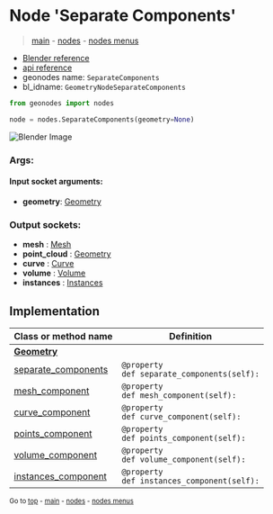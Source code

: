 # Node 'Separate Components'

> [main](../structure.md) - [nodes](nodes.md) - [nodes menus](nodes_menus.md)

- [Blender reference](https://docs.blender.org/manual/en/latest/modeling/geometry_nodes/geometry/separate_components.html)
- [api reference](https://docs.blender.org/api/current/bpy.types.GeometryNodeSeparateComponents.html)
- geonodes name: `SeparateComponents`
- bl_idname: `GeometryNodeSeparateComponents`

```python
from geonodes import nodes

node = nodes.SeparateComponents(geometry=None)
```

![Blender Image](https://docs.blender.org/manual/en/latest/_images/node-types_GeometryNodeSeparateComponents.webp)

### Args:

#### Input socket arguments:

- **geometry**: [Geometry](Geometry.md)

### Output sockets:

- **mesh** : [Mesh](Mesh.md)
- **point_cloud** : [Geometry](Geometry.md)
- **curve** : [Curve](Curve.md)
- **volume** : [Volume](Volume.md)
- **instances** : [Instances](Instances.md)

## Implementation

| Class or method name | Definition |
|----------------------|------------|
| **[Geometry](Geometry.md)** |
| [separate_components](Geometry.md#separate_components-property) | `@property`<br> `def separate_components(self):` |
| [mesh_component](Geometry.md#mesh_component-property) | `@property`<br> `def mesh_component(self):` |
| [curve_component](Geometry.md#curve_component-property) | `@property`<br> `def curve_component(self):` |
| [points_component](Geometry.md#points_component-property) | `@property`<br> `def points_component(self):` |
| [volume_component](Geometry.md#volume_component-property) | `@property`<br> `def volume_component(self):` |
| [instances_component](Geometry.md#instances_component-property) | `@property`<br> `def instances_component(self):` |

<sub>Go to [top](#node-Separate-Components) - [main](../structure.md) - [nodes](nodes.md) - [nodes menus](nodes_menus.md)</sub>

